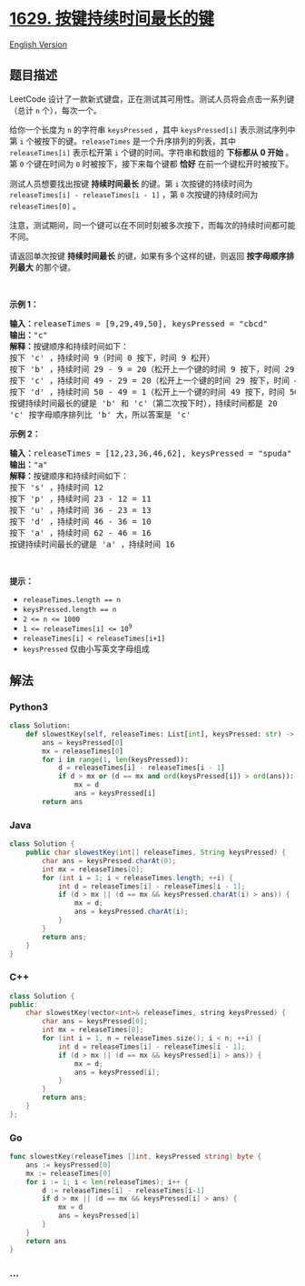 # [1629. 按键持续时间最长的键](https://leetcode.cn/problems/slowest-key)

[English Version](/solution/1600-1699/1629.Slowest%20Key/README_EN.md)

## 题目描述

<!-- 这里写题目描述 -->

<p>LeetCode 设计了一款新式键盘，正在测试其可用性。测试人员将会点击一系列键（总计 <code>n</code> 个），每次一个。</p>

<p>给你一个长度为 <code>n</code> 的字符串 <code>keysPressed</code> ，其中 <code>keysPressed[i]</code> 表示测试序列中第 <code>i</code> 个被按下的键。<code>releaseTimes</code> 是一个升序排列的列表，其中 <code>releaseTimes[i]</code> 表示松开第 <code>i</code> 个键的时间。字符串和数组的 <strong>下标都从 0 开始</strong> 。第 <code>0</code> 个键在时间为 <code>0</code> 时被按下，接下来每个键都 <strong>恰好</strong> 在前一个键松开时被按下。</p>

<p>测试人员想要找出按键 <strong>持续时间最长</strong> 的键。第 <code>i</code><sup> </sup>次按键的持续时间为 <code>releaseTimes[i] - releaseTimes[i - 1]</code> ，第 <code>0</code> 次按键的持续时间为 <code>releaseTimes[0]</code> 。</p>

<p>注意，测试期间，同一个键可以在不同时刻被多次按下，而每次的持续时间都可能不同。</p>

<p>请返回单次按键 <strong>持续时间最长</strong> 的键，如果有多个这样的键，则返回 <strong>按字母顺序排列最大</strong> 的那个键。</p>

<p>&nbsp;</p>

<p><strong>示例 1：</strong></p>

<pre>
<strong>输入：</strong>releaseTimes = [9,29,49,50], keysPressed = "cbcd"
<strong>输出：</strong>"c"
<strong>解释：</strong>按键顺序和持续时间如下：
按下 'c' ，持续时间 9（时间 0 按下，时间 9 松开）
按下 'b' ，持续时间 29 - 9 = 20（松开上一个键的时间 9 按下，时间 29 松开）
按下 'c' ，持续时间 49 - 29 = 20（松开上一个键的时间 29 按下，时间 49 松开）
按下 'd' ，持续时间 50 - 49 = 1（松开上一个键的时间 49 按下，时间 50 松开）
按键持续时间最长的键是 'b' 和 'c'（第二次按下时），持续时间都是 20
'c' 按字母顺序排列比 'b' 大，所以答案是 'c'
</pre>

<p><strong>示例 2：</strong></p>

<pre>
<strong>输入：</strong>releaseTimes = [12,23,36,46,62], keysPressed = "spuda"
<strong>输出：</strong>"a"
<strong>解释：</strong>按键顺序和持续时间如下：
按下 's' ，持续时间 12
按下 'p' ，持续时间 23 - 12 = 11
按下 'u' ，持续时间 36 - 23 = 13
按下 'd' ，持续时间 46 - 36 = 10
按下 'a' ，持续时间 62 - 46 = 16
按键持续时间最长的键是 'a' ，持续时间 16</pre>

<p>&nbsp;</p>

<p><strong>提示：</strong></p>

<ul>
	<li><code>releaseTimes.length == n</code></li>
	<li><code>keysPressed.length == n</code></li>
	<li><code>2 &lt;= n &lt;= 1000</code></li>
	<li><code>1 &lt;= releaseTimes[i] &lt;= 10<sup>9</sup></code></li>
	<li><code>releaseTimes[i] &lt; releaseTimes[i+1]</code></li>
	<li><code>keysPressed</code> 仅由小写英文字母组成</li>
</ul>

## 解法

<!-- 这里可写通用的实现逻辑 -->

<!-- tabs:start -->

### **Python3**

<!-- 这里可写当前语言的特殊实现逻辑 -->

```python
class Solution:
    def slowestKey(self, releaseTimes: List[int], keysPressed: str) -> str:
        ans = keysPressed[0]
        mx = releaseTimes[0]
        for i in range(1, len(keysPressed)):
            d = releaseTimes[i] - releaseTimes[i - 1]
            if d > mx or (d == mx and ord(keysPressed[i]) > ord(ans)):
                mx = d
                ans = keysPressed[i]
        return ans
```

### **Java**

<!-- 这里可写当前语言的特殊实现逻辑 -->

```java
class Solution {
    public char slowestKey(int[] releaseTimes, String keysPressed) {
        char ans = keysPressed.charAt(0);
        int mx = releaseTimes[0];
        for (int i = 1; i < releaseTimes.length; ++i) {
            int d = releaseTimes[i] - releaseTimes[i - 1];
            if (d > mx || (d == mx && keysPressed.charAt(i) > ans)) {
                mx = d;
                ans = keysPressed.charAt(i);
            }
        }
        return ans;
    }
}
```

### **C++**

```cpp
class Solution {
public:
    char slowestKey(vector<int>& releaseTimes, string keysPressed) {
        char ans = keysPressed[0];
        int mx = releaseTimes[0];
        for (int i = 1, n = releaseTimes.size(); i < n; ++i) {
            int d = releaseTimes[i] - releaseTimes[i - 1];
            if (d > mx || (d == mx && keysPressed[i] > ans)) {
                mx = d;
                ans = keysPressed[i];
            }
        }
        return ans;
    }
};
```

### **Go**

```go
func slowestKey(releaseTimes []int, keysPressed string) byte {
	ans := keysPressed[0]
	mx := releaseTimes[0]
	for i := 1; i < len(releaseTimes); i++ {
		d := releaseTimes[i] - releaseTimes[i-1]
		if d > mx || (d == mx && keysPressed[i] > ans) {
			mx = d
			ans = keysPressed[i]
		}
	}
	return ans
}
```

### **...**

```

```

<!-- tabs:end -->
